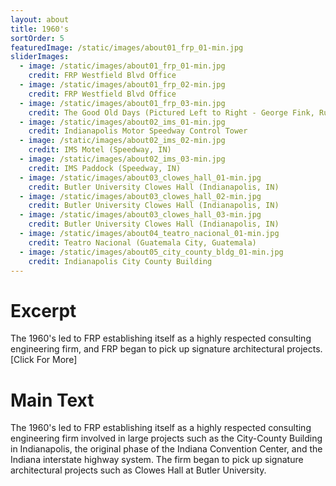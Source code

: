 ```yaml
---
layout: about
title: 1960's
sortOrder: 5
featuredImage: /static/images/about01_frp_01-min.jpg
sliderImages:
  - image: /static/images/about01_frp_01-min.jpg
    credit: FRP Westfield Blvd Office
  - image: /static/images/about01_frp_02-min.jpg
    credit: FRP Westfield Blvd Office
  - image: /static/images/about01_frp_03-min.jpg
    credit: The Good Old Days (Pictured Left to Right - George Fink, Russ Petrie, Bill Bilgram, Murray Burnett, Jim Crawford)
  - image: /static/images/about02_ims_01-min.jpg
    credit: Indianapolis Motor Speedway Control Tower
  - image: /static/images/about02_ims_02-min.jpg
    credit: IMS Motel (Speedway, IN)
  - image: /static/images/about02_ims_03-min.jpg
    credit: IMS Paddock (Speedway, IN)
  - image: /static/images/about03_clowes_hall_01-min.jpg
    credit: Butler University Clowes Hall (Indianapolis, IN)
  - image: /static/images/about03_clowes_hall_02-min.jpg
    credit: Butler University Clowes Hall (Indianapolis, IN)
  - image: /static/images/about03_clowes_hall_03-min.jpg
    credit: Butler University Clowes Hall (Indianapolis, IN)
  - image: /static/images/about04_teatro_nacional_01-min.jpg
    credit: Teatro Nacional (Guatemala City, Guatemala)
  - image: /static/images/about05_city_county_bldg_01-min.jpg
    credit: Indianapolis City County Building
---
```

# Excerpt
The 1960's led to FRP establishing itself as a highly respected consulting engineering firm, and FRP began to pick up signature architectural projects. [Click For More]

# Main Text
The 1960's led to FRP establishing itself as a highly respected consulting engineering firm involved in large projects such as the City-County Building in Indianapolis, the original phase of the Indiana Convention Center, and the Indiana interstate highway system. The firm began to pick up signature architectural projects such as Clowes Hall at Butler University.










































